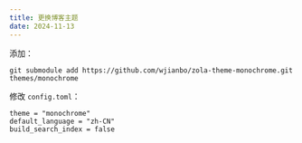 ```yaml
---
title: 更换博客主题
date: 2024-11-13
---
```

添加：

```
git submodule add https://github.com/wjianbo/zola-theme-monochrome.git themes/monochrome
```

修改 `config.toml`：

```
theme = "monochrome"
default_language = "zh-CN"
build_search_index = false
```